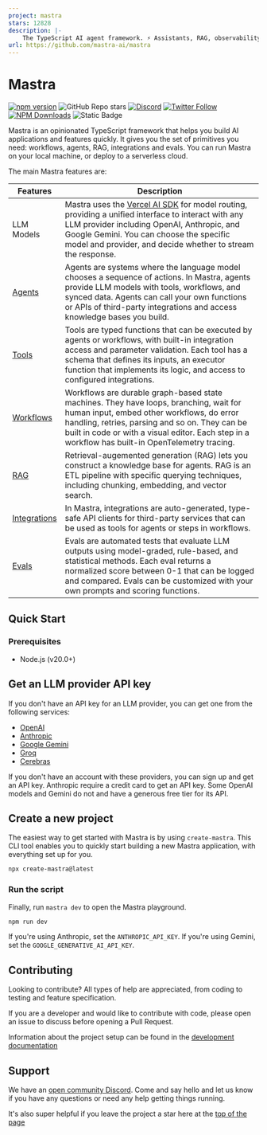 ```yaml
---
project: mastra
stars: 12828
description: |-
    The TypeScript AI agent framework. ⚡ Assistants, RAG, observability. Supports any LLM: GPT-4, Claude, Gemini, Llama.
url: https://github.com/mastra-ai/mastra
---
```


# Mastra

[![npm version](https://badge.fury.io/js/@mastra%2Fcore.svg)](https://www.npmjs.com/package/@mastra/core)
![GitHub Repo stars](https://img.shields.io/github/stars/mastra-ai/mastra)
[![Discord](https://img.shields.io/discord/1309558646228779139?logo=discord&label=Discord&labelColor=white&color=7289DA)](https://discord.gg/BTYqqHKUrf)
[![Twitter Follow](https://img.shields.io/twitter/follow/mastra_ai?style=social)](https://x.com/mastra_ai)
[![NPM Downloads](https://img.shields.io/npm/dm/%40mastra%252Fcore)](https://www.npmjs.com/package/@mastra/core)
![Static Badge](https://img.shields.io/badge/Y%20Combinator-W25-orange)

Mastra is an opinionated TypeScript framework that helps you build AI applications and features quickly. It gives you the set of primitives you need: workflows, agents, RAG, integrations and evals. You can run Mastra on your local machine, or deploy to a serverless cloud.

The main Mastra features are:

| Features                                               | Description                                                                                                                                                                                                                                                                                            |
| ------------------------------------------------------ | ------------------------------------------------------------------------------------------------------------------------------------------------------------------------------------------------------------------------------------------------------------------------------------------------------ |
| LLM Models                                             | Mastra uses the [Vercel AI SDK](https://sdk.vercel.ai/docs/introduction) for model routing, providing a unified interface to interact with any LLM provider including OpenAI, Anthropic, and Google Gemini. You can choose the specific model and provider, and decide whether to stream the response. |
| [Agents](https://mastra.ai/docs/agents/overview)       | Agents are systems where the language model chooses a sequence of actions. In Mastra, agents provide LLM models with tools, workflows, and synced data. Agents can call your own functions or APIs of third-party integrations and access knowledge bases you build.                                   |
| [Tools](https://mastra.ai/docs/agents/adding-tools)    | Tools are typed functions that can be executed by agents or workflows, with built-in integration access and parameter validation. Each tool has a schema that defines its inputs, an executor function that implements its logic, and access to configured integrations.                               |
| [Workflows](https://mastra.ai/docs/workflows/overview) | Workflows are durable graph-based state machines. They have loops, branching, wait for human input, embed other workflows, do error handling, retries, parsing and so on. They can be built in code or with a visual editor. Each step in a workflow has built-in OpenTelemetry tracing.               |
| [RAG](https://mastra.ai/docs/rag/overview)             | Retrieval-augemented generation (RAG) lets you construct a knowledge base for agents. RAG is an ETL pipeline with specific querying techniques, including chunking, embedding, and vector search.                                                                                                      |
| [Integrations](https://mastra.ai/docs/integrations)    | In Mastra, integrations are auto-generated, type-safe API clients for third-party services that can be used as tools for agents or steps in workflows.                                                                                                                                                 |
| [Evals](https://mastra.ai/docs/08-running-evals)       | Evals are automated tests that evaluate LLM outputs using model-graded, rule-based, and statistical methods. Each eval returns a normalized score between 0-1 that can be logged and compared. Evals can be customized with your own prompts and scoring functions.                                    |

## Quick Start

### Prerequisites

- Node.js (v20.0+)

## Get an LLM provider API key

If you don't have an API key for an LLM provider, you can get one from the following services:

- [OpenAI](https://platform.openai.com/)
- [Anthropic](https://console.anthropic.com/settings/keys)
- [Google Gemini](https://ai.google.dev/gemini-api/docs)
- [Groq](https://console.groq.com/docs/overview)
- [Cerebras](https://inference-docs.cerebras.ai/introduction)

If you don't have an account with these providers, you can sign up and get an API key. Anthropic require a credit card to get an API key. Some OpenAI models and Gemini do not and have a generous free tier for its API.

## Create a new project

The easiest way to get started with Mastra is by using `create-mastra`. This CLI tool enables you to quickly start building a new Mastra application, with everything set up for you.

```bash
npx create-mastra@latest
```

### Run the script

Finally, run `mastra dev` to open the Mastra playground.

```bash copy
npm run dev
```

If you're using Anthropic, set the `ANTHROPIC_API_KEY`. If you're using Gemini, set the `GOOGLE_GENERATIVE_AI_API_KEY`.

## Contributing

Looking to contribute? All types of help are appreciated, from coding to testing and feature specification.

If you are a developer and would like to contribute with code, please open an issue to discuss before opening a Pull Request.

Information about the project setup can be found in the [development documentation](./DEVELOPMENT.md)

## Support

We have an [open community Discord](https://discord.gg/BTYqqHKUrf). Come and say hello and let us know if you have any questions or need any help getting things running.

It's also super helpful if you leave the project a star here at the [top of the page](https://github.com/mastra-ai/mastra)

